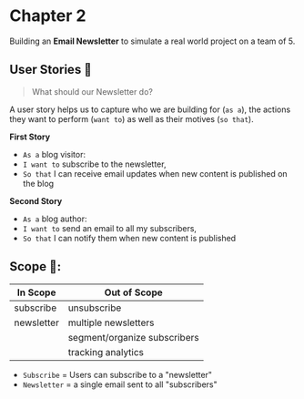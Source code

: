 # Chapter 2

Building an **Email Newsletter** to simulate a real world project on a team of 5.

## User Stories 📓

> What should our Newsletter do?

A user story helps us to capture who we are building for (`as a`), the actions they want to perform (`want to`) as well as their motives (`so that`).

**First Story**

- `As a` blog visitor:
- `I want to` subscribe to the newsletter,
- `So that` I can receive email updates when new content is published on the blog

**Second Story**

- `As a` blog author:
- `I want to` send an email to all my subscribers,
- `So that` I can notify them when new content is published

## Scope 🔬:

| In Scope   | Out of Scope                 |
| ---------- | ---------------------------- |
| subscribe  | unsubscribe                  |
| newsletter | multiple newsletters         |
|            | segment/organize subscribers |
|            | tracking analytics           |

- `Subscribe` = Users can subscribe to a "newsletter"
- `Newsletter` = a single email sent to all "subscribers"
